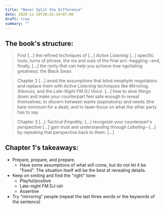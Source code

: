 ```yaml
---
title: "Never Split the Difference"
date: 2020-11-20T20:25:14+07:00
draft: true
summary: ""
---
```


## The book's structure:

> First [...] the refined techniques of [...] *Active Listening* [...] specific
> tools, turns of phrase, the ins and outs of the final act--haggling--and,
> finally, [...] the rarity that can help you achieve true ngotiating
> greatness: the Black Swan.

> Chapter 2 [...] avoid the assumptions that blind neophyte negotiators and
> replace them with *Active Listening* techniques like *Mirroring*, *Silences*,
> and the *Late-Night FM DJ Voice*. [...] how to slow things down and make your
> counterpart feel safe enough to reveal themselves; to discern between wants
> (aspirations) and needs (the bare minimum for a deal); and to laser-focus on
> what the other party has to say.

> Chapter 3 [...] *Tactical Empathy*. [...] recognize your counterpart's
> perspective [...] gain trust and understanding through *Labeling*--[...] by
> repeating that perspective back to them. [...]

## Chapter 1's takeaways:

* Prepare, prepare, and prepare.
    * Have some assumptions of what will come, but do not let it be "fixed". The
      situation itself will be the best at revealing details.
* Keep on smiling and find the "right" tone:
    * Playful/positive
    * Late-night FM DJ-ish
    * Assertive
* Try "mirroring" people (repeat the last three words or the keywords of the
  sentence)
